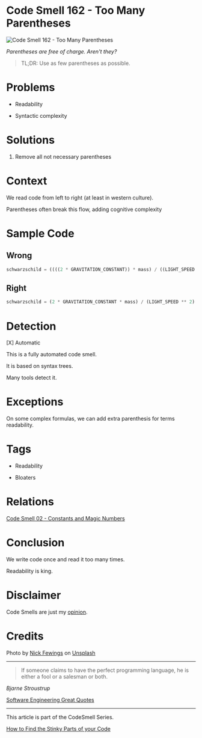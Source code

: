 # Code Smell 162 - Too Many Parentheses
            
![Code Smell 162 - Too Many Parentheses](Code%20Smell%20162%20-%20Too%20Many%20Parentheses.jpg)

*Parentheses are free of charge. Aren't they?*

> TL;DR: Use as few parentheses as possible.

# Problems

- Readability

- Syntactic complexity

# Solutions

1. Remove all not necessary parentheses

# Context

We read code from left to right (at least in western culture). 

Parentheses often break this flow, adding cognitive complexity

# Sample Code

## Wrong

[Gist Url]: # (https://gist.github.com/mcsee/03c6940b1fa140572f29bfe37cf784c1)
```javascript
schwarzschild = ((((2 * GRAVITATION_CONSTANT)) * mass) / ((LIGHT_SPEED ** 2)))
```

## Right

[Gist Url]: # (https://gist.github.com/mcsee/5b468c4d60d25dec61e538d0c1ed1329)
```javascript
schwarzschild = (2 * GRAVITATION_CONSTANT * mass) / (LIGHT_SPEED ** 2)
```

# Detection

[X] Automatic 

This is a fully automated code smell.

It is based on syntax trees.

Many tools detect it.

# Exceptions

On some complex formulas, we can add extra parenthesis for terms readability.

# Tags

- Readability

- Bloaters

# Relations

[Code Smell 02 - Constants and Magic Numbers](https://github.com/mcsee/Software-Design-Articles/tree/main/Articles/Code%20Smells/Code%20Smell%2002%20-%20Constants%20and%20Magic%20Numbers/readme.md)

# Conclusion

We write code once and read it too many times.

Readability is king.  

# Disclaimer

Code Smells are just my [opinion](https://github.com/mcsee/Software-Design-Articles/tree/main/Articles/Blogging/I%20Wrote%20More%20than%2090%20Articles%20on%202021%20Here%20is%20What%20I%20Learned/readme.md).

# Credits

Photo by [Nick Fewings](https://unsplash.com/@jannerboy62) on [Unsplash](https://unsplash.com/s/photos/signs)
  
* * *

> If someone claims to have the perfect programming language, he is either a fool or a salesman or both.

_Bjarne Stroustrup_
 
[Software Engineering Great Quotes](https://github.com/mcsee/Software-Design-Articles/tree/main/Articles/Quotes/Software%20Engineering%20Great%20Quotes/readme.md)

* * *

This article is part of the CodeSmell Series.

[How to Find the Stinky Parts of your Code](https://github.com/mcsee/Software-Design-Articles/tree/main/Articles/Code%20Smells/How%20to%20Find%20the%20Stinky%20parts%20of%20your%20Code/readme.md)